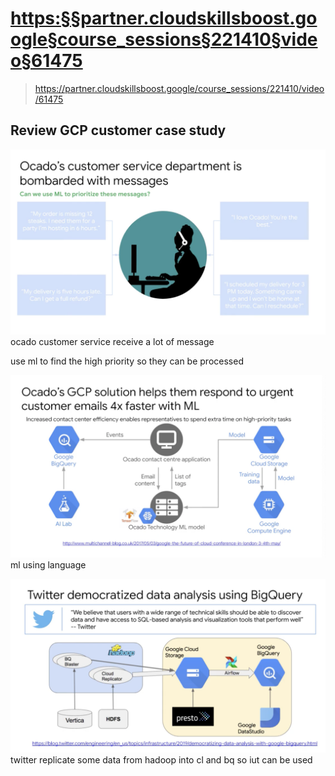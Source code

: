 
# <https:§§partner.cloudskillsboost.google§course_sessions§221410§video§61475>
> <https://partner.cloudskillsboost.google/course_sessions/221410/video/61475>
        
## Review GCP customer case study

![](2022-03-18-17-38-22.png)
ocado customer service receive a lot of message

use ml to find the high priority so they can be processed

![](2022-03-18-17-39-11.png)
ml using language 

![](2022-03-18-17-40-15.png)
twitter 
replicate some data from hadoop into cl and bq so iut can be used
